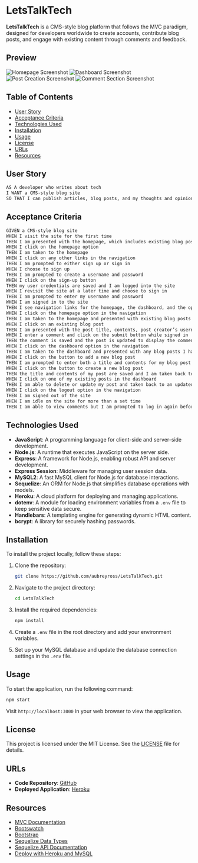# LetsTalkTech

**LetsTalkTech** is a CMS-style blog platform that follows the MVC paradigm, designed for developers worldwide to create accounts, contribute blog posts, and engage with existing content through comments and feedback. 

## Preview

![Homepage Screenshot](https://user-images.githubusercontent.com/87405979/155587648-d837db6a-1c07-44a7-a4a9-832608557de7.png)
![Dashboard Screenshot](https://user-images.githubusercontent.com/87405979/155587577-9274f39a-30ab-4112-884a-4c9fefa8fc44.png)
![Post Creation Screenshot](https://user-images.githubusercontent.com/87405979/155587978-b378ca3e-5087-4073-b8cc-c9e14b355d39.png)
![Comment Section Screenshot](https://user-images.githubusercontent.com/87405979/155588009-02e3813e-1c29-4846-ae83-76647863e2e2.png)

## Table of Contents

- [User Story](#user-story)
- [Acceptance Criteria](#acceptance-criteria)
- [Technologies Used](#technologies-used)
- [Installation](#installation)
- [Usage](#usage)
- [License](#license)
- [URLs](#urls)
- [Resources](#resources)

## User Story

```md
AS A developer who writes about tech  
I WANT a CMS-style blog site  
SO THAT I can publish articles, blog posts, and my thoughts and opinions  
```

## Acceptance Criteria

```md
GIVEN a CMS-style blog site  
WHEN I visit the site for the first time  
THEN I am presented with the homepage, which includes existing blog posts if any have been posted; navigation links for the homepage and the dashboard; and the option to log in  
WHEN I click on the homepage option  
THEN I am taken to the homepage  
WHEN I click on any other links in the navigation  
THEN I am prompted to either sign up or sign in  
WHEN I choose to sign up  
THEN I am prompted to create a username and password  
WHEN I click on the sign-up button  
THEN my user credentials are saved and I am logged into the site  
WHEN I revisit the site at a later time and choose to sign in  
THEN I am prompted to enter my username and password  
WHEN I am signed in to the site  
THEN I see navigation links for the homepage, the dashboard, and the option to log out  
WHEN I click on the homepage option in the navigation  
THEN I am taken to the homepage and presented with existing blog posts that include the post title and the date created  
WHEN I click on an existing blog post  
THEN I am presented with the post title, contents, post creator’s username, and date created for that post and have the option to leave a comment  
WHEN I enter a comment and click on the submit button while signed in  
THEN the comment is saved and the post is updated to display the comment, the comment creator’s username, and the date created  
WHEN I click on the dashboard option in the navigation  
THEN I am taken to the dashboard and presented with any blog posts I have already created and the option to add a new blog post  
WHEN I click on the button to add a new blog post  
THEN I am prompted to enter both a title and contents for my blog post  
WHEN I click on the button to create a new blog post  
THEN the title and contents of my post are saved and I am taken back to an updated dashboard with my new blog post  
WHEN I click on one of my existing posts in the dashboard  
THEN I am able to delete or update my post and taken back to an updated dashboard  
WHEN I click on the logout option in the navigation  
THEN I am signed out of the site  
WHEN I am idle on the site for more than a set time  
THEN I am able to view comments but I am prompted to log in again before I can add, update, or delete comments  
```

## Technologies Used

- **JavaScript**: A programming language for client-side and server-side development.
- **Node.js**: A runtime that executes JavaScript on the server side.
- **Express**: A framework for Node.js, enabling robust API and server development.
- **Express Session**: Middleware for managing user session data.
- **MySQL2**: A fast MySQL client for Node.js for database interactions.
- **Sequelize**: An ORM for Node.js that simplifies database operations with models.
- **Heroku**: A cloud platform for deploying and managing applications.
- **dotenv**: A module for loading environment variables from a `.env` file to keep sensitive data secure.
- **Handlebars**: A templating engine for generating dynamic HTML content.
- **bcrypt**: A library for securely hashing passwords.

## Installation

To install the project locally, follow these steps:

1. Clone the repository:
   ```bash
   git clone https://github.com/aubreyross/LetsTalkTech.git
   ```

2. Navigate to the project directory:
   ```bash
   cd LetsTalkTech
   ```

3. Install the required dependencies:
   ```bash
   npm install
   ```

4. Create a `.env` file in the root directory and add your environment variables.

5. Set up your MySQL database and update the database connection settings in the `.env` file.

## Usage

To start the application, run the following command:

```bash
npm start
```

Visit `http://localhost:3000` in your web browser to view the application.

## License

This project is licensed under the MIT License. See the [LICENSE](LICENSE) file for details.

## URLs

- **Code Repository**: [GitHub](https://github.com/aubreyross/LetsTalkTech)
- **Deployed Application**: [Heroku](https://letstalktech.herokuapp.com/login)

## Resources
- [MVC Documentation](https://developer.mozilla.org/en-US/docs/Glossary/MVC)
- [Bootswatch](https://bootswatch.com/)
- [Bootstrap](https://getbootstrap.com/)
- [Sequelize Data Types](https://sequelize.org/v5/manual/data-types.html)
- [Sequelize API Documentation](https://sequelize.org/master/variable/index.html#static-variable-DataTypes)
- [Deploy with Heroku and MySQL](https://coding-boot-camp.github.io/full-stack/heroku/deploy-with-heroku-and-mysql)

